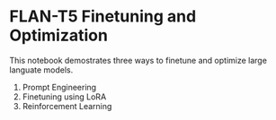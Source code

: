 # FLAN-T5 Finetuning and Optimization
This notebook demostrates three ways to finetune and optimize large languate models.
1. Prompt Engineering
2. Finetuning using LoRA
3. Reinforcement Learning